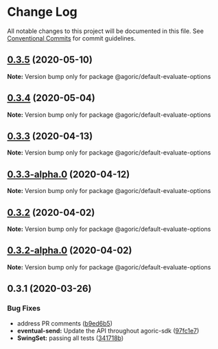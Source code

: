 # Change Log

All notable changes to this project will be documented in this file.
See [Conventional Commits](https://conventionalcommits.org) for commit guidelines.

## [0.3.5](https://github.com/Agoric/agoric-sdk/compare/@agoric/default-evaluate-options@0.3.4...@agoric/default-evaluate-options@0.3.5) (2020-05-10)

**Note:** Version bump only for package @agoric/default-evaluate-options





## [0.3.4](https://github.com/Agoric/agoric-sdk/compare/@agoric/default-evaluate-options@0.3.3...@agoric/default-evaluate-options@0.3.4) (2020-05-04)

**Note:** Version bump only for package @agoric/default-evaluate-options





## [0.3.3](https://github.com/Agoric/agoric-sdk/compare/@agoric/default-evaluate-options@0.3.3-alpha.0...@agoric/default-evaluate-options@0.3.3) (2020-04-13)

**Note:** Version bump only for package @agoric/default-evaluate-options





## [0.3.3-alpha.0](https://github.com/Agoric/agoric-sdk/compare/@agoric/default-evaluate-options@0.3.2...@agoric/default-evaluate-options@0.3.3-alpha.0) (2020-04-12)

**Note:** Version bump only for package @agoric/default-evaluate-options





## [0.3.2](https://github.com/Agoric/agoric-sdk/compare/@agoric/default-evaluate-options@0.3.2-alpha.0...@agoric/default-evaluate-options@0.3.2) (2020-04-02)

**Note:** Version bump only for package @agoric/default-evaluate-options





## [0.3.2-alpha.0](https://github.com/Agoric/agoric-sdk/compare/@agoric/default-evaluate-options@0.3.1...@agoric/default-evaluate-options@0.3.2-alpha.0) (2020-04-02)

**Note:** Version bump only for package @agoric/default-evaluate-options





## 0.3.1 (2020-03-26)


### Bug Fixes

* address PR comments ([b9ed6b5](https://github.com/Agoric/default-evaluate-options/commit/b9ed6b5a510433af968ba233d4e943b939defa1b))
* **eventual-send:** Update the API throughout agoric-sdk ([97fc1e7](https://github.com/Agoric/default-evaluate-options/commit/97fc1e748d8e3955b29baf0e04bfa788d56dad9f))
* **SwingSet:** passing all tests ([341718b](https://github.com/Agoric/default-evaluate-options/commit/341718be335e16b58aa5e648b51a731ea065c1d6))

